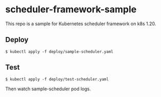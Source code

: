 # scheduler-framework-sample

This repo is a sample for Kubernetes scheduler framework on k8s 1.20.

## Deploy

```shell
$ kubectl apply -f deploy/sample-scheduler.yaml
```

## Test
```shell
$ kubectl apply -f deploy/test-scheduler.yaml
```

Then watch sample-scheduler pod logs.

```

```
